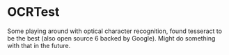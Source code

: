 # OCRTest
Some playing around with optical character recognition, found tesseract to be the best (also open source 6 backed by Google). Might do something with that in the future.
